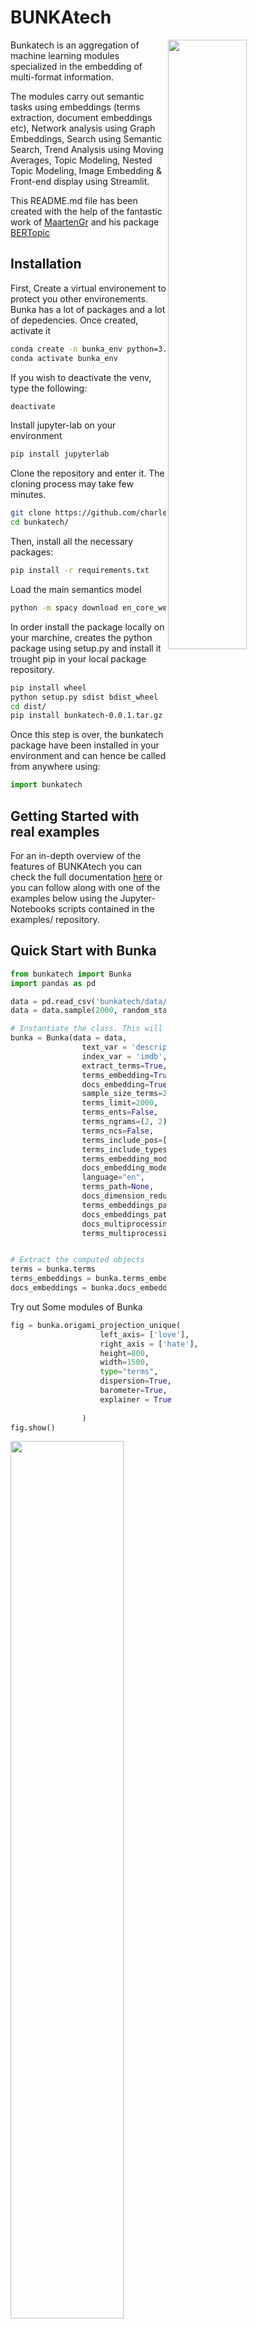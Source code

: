 # BUNKAtech

<img src="images/bunka_logo.png" width="50%" height="50%" align="right" />

Bunkatech is an aggregation of machine learning modules specialized in the embedding of multi-format information.

The modules carry out semantic tasks using embeddings (terms extraction, document embeddings etc), Network analysis using Graph Embeddings, Search using Semantic Search, Trend Analysis using Moving Averages, Topic Modeling, Nested Topic Modeling, Image Embedding & Front-end display using Streamlit.

This README.md file has been created with the help of the fantastic work of [MaartenGr](https://github.com/MaartenGr) and his package [BERTopic](https://github.com/MaartenGr/BERTopic/blob/master/README.md)

## Installation

First, Create a virtual environement to protect you other environements. Bunka has a lot of packages and a lot of depedencies. Once created, activate it

```bash
conda create -n bunka_env python=3.8 
conda activate bunka_env
```

If you wish to deactivate the venv, type the following:

```bash
deactivate
```

Install jupyter-lab on your environment

```bash
pip install jupyterlab
```

Clone the repository and enter it. The cloning process may take few minutes.

```bash
git clone https://github.com/charlesdedampierre/bunkatech.git
cd bunkatech/
```

Then, install all the necessary packages:

```bash
pip install -r requirements.txt
```

Load the main semantics model

```bash
python -m spacy download en_core_web_sm
```

In order install the package locally on your marchine, creates the python package using setup.py and install it trought pip in your local package repository.

```bash
pip install wheel
python setup.py sdist bdist_wheel
cd dist/
pip install bunkatech-0.0.1.tar.gz
```

Once this step is over, the bunkatech package have been installed in your environment and can hence be called from anywhere using:

```python
import bunkatech
```

## Getting Started with real examples

For an in-depth overview of the features of BUNKAtech you can check the full documentation [here](https://docs.google.com/document/d/1CsJ-dhpm89e42hH7XPNuUtT1nAeCzC1kuIFEja_WyVs/edit) or you can follow along with one of the examples below using the Jupyter-Notebooks scripts contained in the examples/ repository.

## Quick Start with Bunka

```python
from bunkatech import Bunka
import pandas as pd

data = pd.read_csv('bunkatech/data/imdb.csv', index_col = [0])
data = data.sample(2000, random_state = 42)

# Instantiate the class. This will extract terms from the the text_var column, embed those terms and embed the documents.
bunka = Bunka(data = data,
                text_var = 'description',
                index_var = 'imdb',
                extract_terms=True,
                terms_embedding=True,
                docs_embedding=True,
                sample_size_terms=2000,
                terms_limit=2000,
                terms_ents=False,
                terms_ngrams=(2, 2),
                terms_ncs=False,
                terms_include_pos=["NOUN", "PROPN", "ADJ"],
                terms_include_types=["PERSON", "ORG"],
                terms_embedding_model="all-MiniLM-L6-v2",
                docs_embedding_model="all-MiniLM-L6-v2",
                language="en",
                terms_path=None,
                docs_dimension_reduction = 5,
                terms_embeddings_path=None,
                docs_embeddings_path=None,
                docs_multiprocessing = True,
                terms_multiprocessing = True)


# Extract the computed objects
terms = bunka.terms
terms_embeddings = bunka.terms_embeddings
docs_embeddings = bunka.docs_embeddings

```

Try out Some modules of Bunka

```python
fig = bunka.origami_projection_unique(
                    left_axis= ['love'],
                    right_axis = ['hate'],
                    height=800,
                    width=1500,
                    type="terms",
                    dispersion=True,
                    barometer=True,
                    explainer = True
    
                )
fig.show()
```

<img src="images/origami.png" width="60%" height="60%" align="center" />

The code above displays the projection of the terms on an axis 'love-hate' following the methodology contained in the following [paper](https://journals.sagepub.com/doi/full/10.1177/0003122419877135).

The methods traditionaly belongs to the class Origami but as Bunka inherited from this class, it can also call it.

```python
fig = bunka.fit_draw(
            variables=["main form"],
            top_n=500,
            global_filter=0.2,
            n_neighbours=6,
            method="node2vec",
            n_cluster=10,
            bin_number=30,
            black_hole_force=3,
            color="community",
            size="size",
            symbol="entity",
            textfont_size=9,
            edge_size=1,
            height=2000,
            width=2000,
            template="plotly_dark",
        )
```

<img src="images/networks.png" width="50%" height="50%" align="center" />

The code above calls a methods of the SemanticNetworks class. it creates a network of extracted terms using the [node2vec algorithm](https://snap.stanford.edu/node2vec/)

Display Nested Maps

```python
fig_nested = bunka.nested_maps(
                                size_rule="docs_size",
                                map_type="treemap", # Try sunburst
                                width=800,
                                height=800,
                                query=None) # You can query the map with an exact query

fig_nested.show()
```

<img src="images/nested.png" width="50%" height="50%" align="center" />

## Overview

The terms & embeddings are created when the function is initialized.
For quick access to common functions that use those embeddings, here is an overview of Bunkatech's main methods:

| Method | Code  |
|-----------------------|---|
| Project the Data on a Semantic Axis    |  `.origami_projection_unique(left_axis, right_axis)` |
| Create a Nested Map of the document Embeddings  |  `.nested_maps(map_type="sunburst")` |
| Get the list of 15 clusters described each by 5 terms    |  `.get_clusters(topic_number=15, top_terms = 5)` |
| Visualize the clusters with Plotly | `.visualize_topics_embeddings()`  |
| Get the centroids elements of each cluster     |  `.get_centroid_documents()` |
| Get the evolution of topics in time    |  `.temporal_topics()` |
| Get the Semantic Trend and the specific terms by trend |  `.moving_average_comparison()` |
| Draw a Semantic Network of terms based on co-occurence |  `.fit_draw()` |

## Calling Bunka on the Streamlit Package

Bunka modules can be used using the [Streamlit Package](https://streamlit.io/). All the code is located on the **app.py** script where you can decide of the data to ingest etc.

In order to call the platform locally on your machine.

```bash
streamlit run app.py
```

### Embeddings Models

Different embeddings modelds exist. They word with the Help of [Sentence-bert](https://www.sbert.net/). The better efficiency/time ratio is **all-MiniLM-L6-v2**. But when it comes to multilangual needs, distiluse-base-multilingual-cased-v1 works well.

### Parallel processing

By default the processus of terms extraction, terms embeddings & document embeddings are parralized to increase the speed.

More variables can me modified, they are all indicated in the description of the function.
